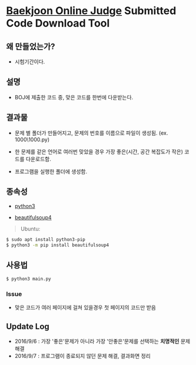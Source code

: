 # [Baekjoon Online Judge](http://www.acmicpc.net/) Submitted Code Download Tool

## 왜 만들었는가?

- 시험기간이다.

## 설명
    
- BOJ에 제출한 코드 중, 맞은 코드를 한번에 다운받는다.

## 결과물

- 문제 별 폴더가 만들어지고, 문제의 번호를 이름으로 파일이 생성됨. (ex. 1000\1000.py)
    
- 한 문제를 같은 언어로 여러번 맞았을 경우 가장 좋은(시간, 공간 복잡도가 작은) 코드를 다운로드함.
    
- 프로그램을 실행한 폴더에 생성함.

## 종속성

- [python3](https://www.python.org/downloads/)


- [beautifulsoup4](https://www.crummy.com/software/BeautifulSoup/)

> Ubuntu:

```bash
$ sudo apt install python3-pip
$ python3 -m pip install beautifulsoup4
```

## 사용법

```bash
$ python3 main.py
```
	
### Issue

- 맞은 코드가 여러 페이지에 걸쳐 있을경우 첫 페이지의 코드만 받음

## Update Log

- 2016/9/6 : 가장 '좋은'문제가 아니라 가장 '안좋은'문제를 선택하는 **치명적인** 문제 해결
- 2016/9/7 : 프로그램이 종료되지 않던 문제 해결, 결과화면 정리
